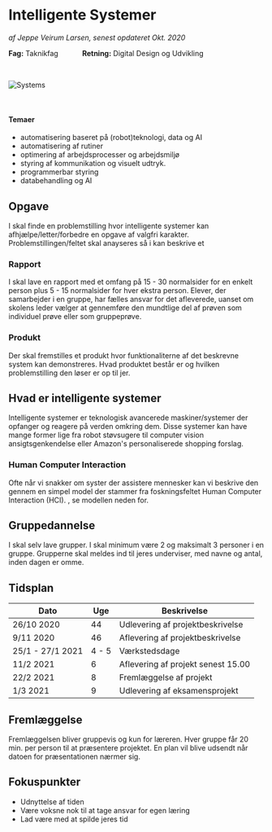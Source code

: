 # Intelligente Systemer

*af Jeppe Veirum Larsen, senest opdateret Okt. 2020*

**Fag:** Taknikfag&nbsp; &nbsp; &nbsp; &nbsp;&nbsp; &nbsp; &nbsp;**Retning:** Digital Design og Udvikling

<br/>

![Systems](https://machinelearning.technicacuriosa.com/wp-content/uploads/sites/7/2018/11/Smart_Patent_Featured_Image-808x454.jpg)

<br/>

#### Temaer

- automatisering baseret på (robot)teknologi, data og AI
- automatisering af rutiner
- optimering af arbejdsprocesser og arbejdsmiljø
- styring af kommunikation og visuelt udtryk.
- programmerbar styring
- databehandling og AI



## Opgave

I skal finde en problemstilling hvor intelligente systemer kan afhjælpe/letter/forbedre en opgave af valgfri karakter. Problemstillingen/feltet skal anayseres så i kan beskrive et 

### Rapport

I skal lave en rapport med et omfang på 15 - 30 normalsider for en enkelt person plus 5 - 15 normalsider for hver ekstra person. Elever, der samarbejder i en gruppe, har fælles ansvar for det afleverede, uanset om skolens leder vælger at gennemføre den mundtlige del af prøven som individuel prøve eller som gruppeprøve.

### Produkt

Der skal fremstilles et produkt hvor funktionaliterne af det beskrevne system kan demonstreres. Hvad produktet består er og hvilken problemstilling den løser er op til jer.



### 



## Hvad er intelligente systemer

Intelligente systemer  er teknologisk avancerede maskiner/systemer der opfanger og reagere på verden omkring dem. Disse systemer kan have mange former lige fra robot støvsugere til computer vision ansigtsgenkendelse eller Amazon's personaliserede shopping forslag.

### Human Computer Interaction

Ofte når vi snakker om syster der assistere mennesker kan vi beskrive den gennem en simpel model der stammer fra foskningsfeltet Human Computer Interaction (HCI). , se modellen neden for.  





## Gruppedannelse

I skal selv lave grupper. I skal minimum være 2 og maksimalt 3 personer i en gruppe. Grupperne skal meldes ind til jeres underviser, med navne og antal, inden dagen er omme.





## Tidsplan

| Dato             | Uge   | Beskrivelse                        |
| ---------------- | ----- | ---------------------------------- |
| 26/10 2020       | 44    | Udlevering af projektbeskrivelse   |
| 9/11 2020        | 46    | Aflevering af projektbeskrivelse   |
| 25/1 - 27/1 2021 | 4 - 5 | Værkstedsdage                      |
| 11/2 2021        | 6     | Aflevering af projekt senest 15.00 |
| 22/2 2021        | 8     | Fremlæggelse af projekt            |
| 1/3 2021         | 9     | Udlevering af eksamensprojekt      |



## Fremlæggelse

Fremlæggelsen bliver gruppevis og kun for læreren. Hver gruppe får 20 min. per person til at præsentere projektet. En plan vil blive udsendt når datoen for præsentationen nærmer sig.



## Fokuspunkter

- Udnyttelse af tiden
- Være voksne nok til at tage ansvar for egen læring
- Lad være med at spilde jeres tid

